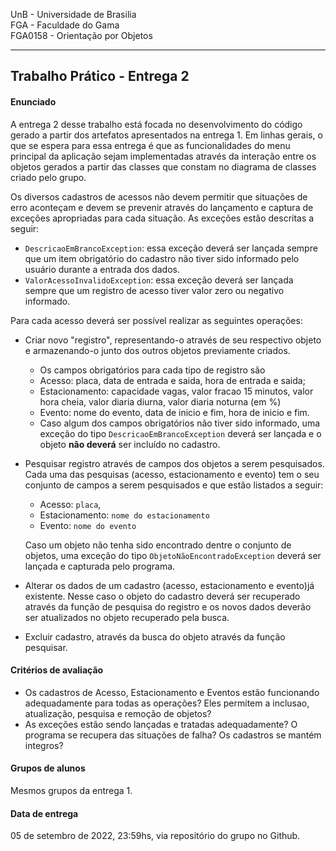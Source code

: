 UnB - Universidade de Brasilia  
FGA - Faculdade do Gama  
FGA0158 - Orientação por Objetos

---

## Trabalho Prático - Entrega 2


#### Enunciado
A entrega 2 desse trabalho está focada no desenvolvimento do código gerado a
partir dos artefatos apresentados na entrega 1. Em linhas gerais, o que se
espera para essa entrega é que as funcionalidades do menu principal da aplicação
sejam implementadas através da interação entre os objetos gerados a partir das
classes que constam no diagrama de classes criado pelo grupo.

Os diversos cadastros de acessos não devem permitir que situações de erro
aconteçam e devem se prevenir através do lançamento e captura de exceções
apropriadas para cada situação. As exceções estão descritas a seguir: 
- `DescricaoEmBrancoException`: essa exceção deverá ser lançada sempre que um item
    obrigatório do cadastro não tiver sido informado pelo usuário durante a
    entrada dos dados. 
- `ValorAcessoInvalidoException`: essa exceção deverá ser lançada sempre que um
    registro de acesso tiver valor zero ou negativo informado. 
                               
Para cada acesso deverá ser possível realizar as seguintes operações: 
- Criar novo "registro", representando-o através de seu respectivo objeto e
    armazenando-o junto dos outros objetos previamente criados.
    - Os campos obrigatórios para cada tipo de registro são
	- Acesso: placa, data de entrada e saida, hora de entrada e saida;
	- Estacionamento: capacidade vagas, valor fracao 15 minutos, valor hora
	  cheia, valor diaria diurna, valor diaria noturna (em %)
	- Evento: nome do evento, data de inicio e fim, hora de inicio e fim.
    - Caso algum dos campos obrigatórios não tiver sido informado, uma exceção
	do tipo `DescricaoEmBrancoException` deverá ser lançada e o objeto **não
	deverá** ser incluído no cadastro. 

- Pesquisar registro  através de campos dos objetos a serem pesquisados. Cada
  uma das pesquisas (acesso, estacionamento e evento) tem o seu conjunto de
campos a serem pesquisados e que estão listados a seguir: 
    - Acesso: `placa`, 
    - Estacionamento: `nome do estacionamento`
    - Evento: `nome do evento`  

     Caso um objeto não tenha sido encontrado dentre o conjunto de objetos, uma
exceção do tipo `ObjetoNãoEncontradoException` deverá ser lançada e capturada
pelo programa. 


- Alterar os dados de um cadastro (acesso, estacionamento e evento)já existente.
  Nesse caso o objeto do cadastro deverá ser recuperado através da função de
pesquisa do registro e os novos dados deverão ser atualizados no objeto
recuperado pela busca. 

- Excluir cadastro, através da busca do objeto através da função pesquisar.  


#### Critérios de avaliação 

- Os cadastros de Acesso, Estacionamento e Eventos estão funcionando
  adequadamente para todas as operações? Eles permitem a inclusao, atualização,
  pesquisa e remoção de objetos?
- As exceções estão sendo lançadas e tratadas adequadamente? O programa se
  recupera das situações de falha? Os cadastros se mantém integros?

#### Grupos de alunos

Mesmos grupos da entrega 1. 

#### Data de entrega

05 de setembro de 2022, 23:59hs, via repositório do grupo no Github.
